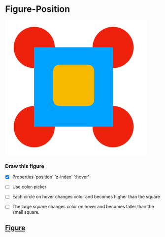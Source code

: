# Figure-Position

<img src='preview.png'>

### Draw this figure

- [x] Properties 'position' 'z-index' ':hover'
- [ ] Use color-picker
- [ ] Each circle on hover changes color and becomes higher than the square
- [ ] The large square changes color on hover and becomes taller than the small square.


## [Figure](https://zakharchuk-andrey.github.io/Figure-Position/)
